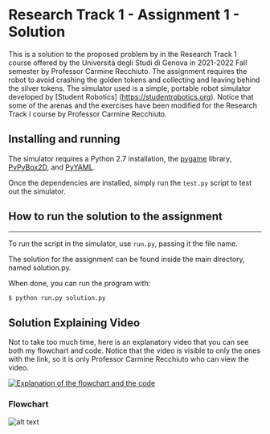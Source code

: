 Research Track 1 - Assignment 1 - Solution
================================

This is a solution to the proposed problem by in the Research Track 1 course offered by the Università degli Studi di Genova in 2021-2022 Fall semester by Professor Carmine Recchiuto. The assignment requires the robot to avoid crashing the golden tokens and collecting and leaving behind the silver tokens. The simulator used is a simple, portable robot simulator developed by [Student Robotics] (https://studentrobotics.org). Notice that some of the arenas and the exercises have been modified for the Research Track I course by Professor Carmine Recchiuto.

Installing and running
----------------------

The simulator requires a Python 2.7 installation, the [pygame](http://pygame.org/) library, [PyPyBox2D](https://pypi.python.org/pypi/pypybox2d/2.1-r331), and [PyYAML](https://pypi.python.org/pypi/PyYAML/).

Once the dependencies are installed, simply run the `test.py` script to test out the simulator.

## How to run the solution to the assignment
-----------------------------

To run the script in the simulator, use `run.py`, passing it the file name. 

The solution for the assignment can be found inside the main directory, named solution.py.

When done, you can run the program with:

```bash
$ python run.py solution.py
```

Solution Explaining Video
---------

Not to take too much time, here is an explanatory video that you can see both my flowchart and code. Notice that the video is visible to only the ones with the link, so it is only Professor Carmine Recchiuto who can view the video.


[![Explanation of the flowchart and the code](https://img.youtube.com/vi/CarIHrRCf3Q/0.jpg)](https://www.youtube.com/watch?v=CarIHrRCf3Q)

### Flowchart ###

![alt text](https://i.ibb.co/XksfB1s/flowchart.png)


